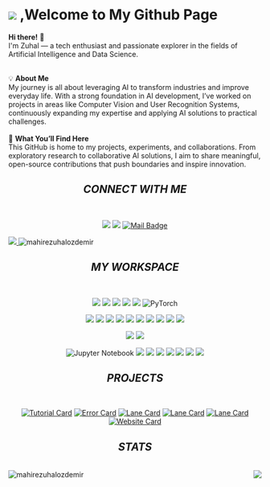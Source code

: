 
# ![](https://badgen.net/badge/hello/world/cyan?scale=1.8) ,Welcome to My Github Page



<div align="center">

 <div align="left">
<b>Hi there!</b> 👋<br>
I'm Zuhal — a tech enthusiast and passionate explorer in the fields of Artificial Intelligence and Data Science.<br><br>

💡 <b>About Me</b><br>
My journey is all about leveraging AI to transform industries and improve everyday life. With a strong foundation in AI development, I’ve worked on projects in areas like Computer Vision and User Recognition Systems, continuously expanding my expertise and applying AI solutions to practical challenges.
<br><br>
🚀 <b>What You’ll Find Here</b><br>
This GitHub is home to my projects, experiments, and collaborations. From exploratory research to collaborative AI solutions, I aim to share meaningful, open-source contributions that push boundaries and inspire innovation.
 </div>
 
## _CONNECT WITH ME_

<br/>
 
[![](https://img.shields.io/badge/linkedin-%230077B5.svg?&style=for-the-badge&logo=linkedin&logoColor=white)](https://www.linkedin.com/in/mahire-zühal-özdemir-2919002z9)
[![](https://img.shields.io/badge/Medium-12100E?style=for-the-badge&logo=medium&logoColor=white)](https://medium.com/@zuhalozdemir)
[![Mail Badge](https://img.shields.io/badge/Gmail-c14438?style=for-the-badge&logo=Gmail&logoColor=white&link=mailto:zhlzdmr16@gmail.com)](mailto:zhlzdmr16@gmail.com)

 </div> 
 <div>
 <a href="https://github.com/antonkomarev/github-profile-views-counter">
    <img src="https://komarev.com/ghpvc/?username=mahirezuhalozdemir&style=flat-square&color=orange">
</a>
<img src="https://hits.seeyoufarm.com/api/count/incr/badge.svg?url=https%3A%2F%2Fgithub.com%2Fmahirezuhalozdemir1212%2Fhit-counter"&show_icons=true&theme=white&locale=en" alt="mahirezuhalozdemir" />
</div>
  
<div align="center">
 
## _MY WORKSPACE_

<br/>
 
![](https://img.shields.io/badge/Python-FFD43B?style=for-the-badge&logo=python&logoColor=blue)
![](https://img.shields.io/badge/Pandas-2C2D72?style=for-the-badge&logo=pandas&logoColor=white)
![](https://img.shields.io/badge/Keras-D00000?style=for-the-badge&logo=Keras&logoColor=white)
![](https://img.shields.io/badge/Numpy-777BB4?style=for-the-badge&logo=numpy&logoColor=white)
![](https://img.shields.io/badge/OpenCV-27338e?style=for-the-badge&logo=OpenCV&logoColor=white)
![PyTorch](https://img.shields.io/badge/PyTorch-%23EE4C2C.svg?style=for-the-badge&logo=PyTorch&logoColor=white)

![](https://img.shields.io/badge/Java-ED8B00?style=for-the-badge&logo=java&logoColor=white)
![](https://img.shields.io/badge/JavaScript-F7DF1E?style=for-the-badge&logo=javascript&logoColor=black)
![](https://img.shields.io/badge/Chart.js-FF6384?style=for-the-badge&logo=chartdotjs&logoColor=white)
![](https://img.shields.io/badge/C-00599C?style=for-the-badge&logo=c&logoColor=white)
![](https://img.shields.io/badge/CSS3-1572B6?style=for-the-badge&logo=css3&logoColor=white)
![](https://img.shields.io/badge/Bootstrap-563D7C?style=for-the-badge&logo=bootstrap&logoColor=white)
![](https://img.shields.io/badge/HTML5-E34F26?style=for-the-badge&logo=html5&logoColor=white)
![](https://img.shields.io/badge/jQuery-0769AD?style=for-the-badge&logo=jquery&logoColor=white)
![](https://img.shields.io/badge/PHP-777BB4?style=for-the-badge&logo=php&logoColor=white)
![](https://img.shields.io/badge/json-5E5C5C?style=for-the-badge&logo=json&logoColor=white)

![](https://img.shields.io/badge/MySQL-005C84?style=for-the-badge&logo=mysql&logoColor=white) 
![](https://img.shields.io/badge/GIT-E44C30?style=for-the-badge&logo=git&logoColor=white)

![Jupyter Notebook](https://img.shields.io/badge/jupyter-%23FA0F00.svg?style=for-the-badge&logo=jupyter&logoColor=white)
![](https://img.shields.io/badge/Visual_Studio-5C2D91?style=for-the-badge&logo=visual%20studio&logoColor=white)
![](https://img.shields.io/badge/Spyder%20Ide-FF0000?style=for-the-badge&logo=spyder%20ide&logoColor=white)
![](https://img.shields.io/badge/pycharm-143?style=for-the-badge&logo=pycharm&logoColor=black&color=black&labelColor=green)
![](https://img.shields.io/badge/Colab-F9AB00?style=for-the-badge&logo=googlecolab&color=525252)
![](https://img.shields.io/badge/Visual_Studio_Code-0078D4?style=for-the-badge&logo=visual%20studio%20code&logoColor=white)
![](https://img.shields.io/badge/Android_Studio-3DDC84?style=for-the-badge&logo=android-studio&logoColor=white)
![](https://img.shields.io/badge/conda-342B029.svg?&style=for-the-badge&logo=anaconda&logoColor=white)

</div>

<div align="center">
 
 ## _PROJECTS_
 
 <br/>
 
[![Tutorial Card](https://github-readme-stats.vercel.app/api/pin/?username=mahirezuhalozdemir&repo=Deep_Learning_Tutorial
)](https://github.com/mahirezuhalozdemir/Deep_Learning_Tutorial)
 [![Error Card](https://github-readme-stats.vercel.app/api/pin/?username=mahirezuhalozdemir&repo=Semantic-Analysis-Turkish-NLP
)](https://github.com/mahirezuhalozdemir/Semantic-Analysis-Turkish-NLP)
 [![Lane Card](https://github-readme-stats.vercel.app/api/pin/?username=mahirezuhalozdemir&repo=ISUR_Paper-DL_Implementation
)](https://github.com/mahirezuhalozdemir/ISUR_Paper-DL_Implementation)
[![Lane Card](https://github-readme-stats.vercel.app/api/pin/?username=mahirezuhalozdemir&repo=Apps-of-Python_in_Bioinformatics
)](https://github.com/mahirezuhalozdemir/Apps-of-Python_in_Bioinformatics)
[![Lane Card](https://github-readme-stats.vercel.app/api/pin/?username=mahirezuhalozdemir&repo=Naive-Bayes-and-BBN-with-Heart-Failure-Dataset
)](https://github.com/mahirezuhalozdemir/Naive-Bayes-and-BBN-with-Heart-Failure-Dataset)
[![Website Card](https://github-readme-stats.vercel.app/api/pin/?username=mahirezuhalozdemir&repo=WebProject_NotbulSite
)](https://github.com/mahirezuhalozdemir/WebProject_NotbulSite)
 
</div>
 
<div align="center">
 
## _STATS_

<br/>
 
 </div>
 <div>
<img src= "https://github-readme-stats.vercel.app/api/top-langs/?username=mahirezuhalozdemir&show_icons=true&cache_seconds=2000&locale=en" alt="mahirezuhalozdemir" />
<img align="right" src="https://github-readme-stats.vercel.app/api?username=mahirezuhalozdemir&show_icons=true"/>
</div> 
                                                                                                                
